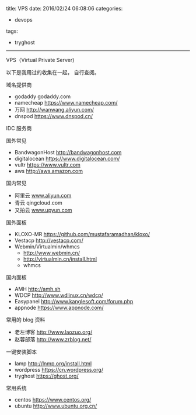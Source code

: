 title: VPS
date: 2016/02/24 06:08:06
categories:

 - devops 


tags:

- tryghost

---

VPS（Virtual Private Server)

以下是我用过的收集在一起， 自行查阅。

域名提供商

 * godaddy godaddy.com
 * namecheap https://www.namecheap.com/
 * 万网 http://wanwang.aliyun.com/
 * dnspod https://www.dnspod.cn/

IDC 服务商

国外常见

 * BandwagonHost http://bandwagonhost.com
 * digitalocean  https://www.digitalocean.com/
 * vultr https://www.vultr.com
 * aws http://aws.amazon.com

国内常见

 * 阿里云 www.aliyun.com
 * 青云 qingcloud.com
 * 又拍云 www.upyun.com

国外面板
 
 * KLOXO-MR https://github.com/mustafaramadhan/kloxo/
 * Vestacp http://vestacp.com/
 * Webmin/Virtualmin/whmcs 
   * http://www.webmin.cn/
   * http://virtualmin.cn/install.html
   * whmcs 

国内面板
 
 * AMH http://amh.sh
 * WDCP http://www.wdlinux.cn/wdcp/
 * Easypanel http://www.kanglesoft.com/forum.php
 * appnode https://www.appnode.com/


常用的 blog 资料

 * 老左博客 http://www.laozuo.org/
 * 赵蓉部落 http://www.zrblog.net/

一键安装脚本

 * lamp http://lnmp.org/install.html
 * wordpress https://cn.wordpress.org/
 * tryghost https://ghost.org/

常用系统

 * centos  https://www.centos.org/
 * ubuntu  http://www.ubuntu.org.cn/
 



